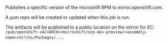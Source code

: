 Publishes a specific version of the microshift RPM to mirror.openshift.com.

A yum repo will be created or updated when this job is run.

The artifacts will be published to a public location on the mirror for EC: `/pub/openshift-v4/<ARCH>/microshift/ocp-dev-preview/<assembly-name>/el?/os/Packages/...`.
